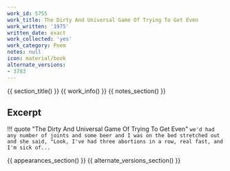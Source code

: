 ```yaml
---
work_id: 5755
work_title: The Dirty And Universal Game Of Trying To Get Even
work_written: '1975'
written_date: exact
work_collected: 'yes'
work_category: Poem
notes: null
icon: material/book
alternate_versions:
- 3783
---
```


{{ section_title() }}
{{ work_info() }}
{{ notes_section() }}
## Excerpt
!!! quote "The Dirty And Universal Game Of Trying To Get Even"
    ```
    we'd had any number of joints and some
    beer and I was on the bed stretched out
    and she said, "Look, I've had three abortions
    in a row, real fast, and I'm sick of...
    ```

{{ appearances_section() }}
{{ alternate_versions_section() }}
